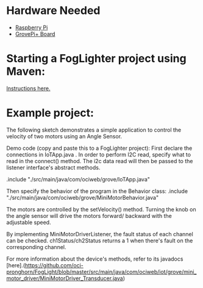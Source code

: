 # Hardware Needed
- [Raspberry Pi](https://www.raspberrypi.org/)
- [GrovePi+ Board](https://www.dexterindustries.com/shop/grovepi-board/)

# Starting a FogLighter project using Maven: 
[Instructions here.](https://github.com/oci-pronghorn/FogLighter/blob/master/README.md)
 
# Example project:
 The following sketch demonstrates a simple application to control the velocity of two motors using an Angle Sensor.

Demo code (copy and paste this to a FogLighter project):
First declare the connections in IoTApp.java . In order to perform I2C read, specify what to read in the connect() method. The i2c data read will then be passed to the listener interface's abstract methods. 

.include "./src/main/java/com/ociweb/grove/IoTApp.java"

Then specify the behavior of the program in the Behavior class:
.include "./src/main/java/com/ociweb/grove/MiniMotorBehavior.java"

The motors are controlled by the setVelocity() method. Turning the knob on the angle sensor will drive the motors forward/ backward with the adjustable speed. 

By implementing MiniMotorDriverListener, the fault status of each channel can be checked. ch1Status/ch2Status returns a 1 when there's fault on the corresponding channel.
 
 For more information about the device's methods, refer to its javadocs [here].(https://github.com/oci-pronghorn/FogLight/blob/master/src/main/java/com/ociweb/iot/grove/mini_motor_driver/MiniMotorDriver_Transducer.java)
 
 
 
